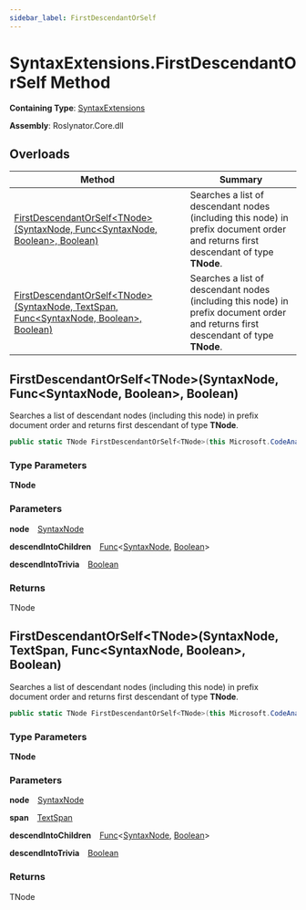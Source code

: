```yaml
---
sidebar_label: FirstDescendantOrSelf
---
```


# SyntaxExtensions\.FirstDescendantOrSelf Method

**Containing Type**: [SyntaxExtensions](../index.md)

**Assembly**: Roslynator\.Core\.dll

## Overloads

| Method | Summary |
| ------ | ------- |
| [FirstDescendantOrSelf&lt;TNode&gt;(SyntaxNode, Func&lt;SyntaxNode, Boolean&gt;, Boolean)](#4205056015) | Searches a list of descendant nodes \(including this node\) in prefix document order and returns first descendant of type **TNode**\. |
| [FirstDescendantOrSelf&lt;TNode&gt;(SyntaxNode, TextSpan, Func&lt;SyntaxNode, Boolean&gt;, Boolean)](#3421526450) | Searches a list of descendant nodes \(including this node\) in prefix document order and returns first descendant of type **TNode**\. |

<a id="4205056015"></a>

## FirstDescendantOrSelf&lt;TNode&gt;\(SyntaxNode, Func&lt;SyntaxNode, Boolean&gt;, Boolean\) 

  
Searches a list of descendant nodes \(including this node\) in prefix document order and returns first descendant of type **TNode**\.

```csharp
public static TNode FirstDescendantOrSelf<TNode>(this Microsoft.CodeAnalysis.SyntaxNode node, Func<Microsoft.CodeAnalysis.SyntaxNode, bool> descendIntoChildren = null, bool descendIntoTrivia = false) where TNode : Microsoft.CodeAnalysis.SyntaxNode
```

### Type Parameters

**TNode**

### Parameters

**node** &ensp; [SyntaxNode](https://docs.microsoft.com/en-us/dotnet/api/microsoft.codeanalysis.syntaxnode)

**descendIntoChildren** &ensp; [Func](https://docs.microsoft.com/en-us/dotnet/api/system.func-2)&lt;[SyntaxNode](https://docs.microsoft.com/en-us/dotnet/api/microsoft.codeanalysis.syntaxnode), [Boolean](https://docs.microsoft.com/en-us/dotnet/api/system.boolean)&gt;

**descendIntoTrivia** &ensp; [Boolean](https://docs.microsoft.com/en-us/dotnet/api/system.boolean)

### Returns

TNode

<a id="3421526450"></a>

## FirstDescendantOrSelf&lt;TNode&gt;\(SyntaxNode, TextSpan, Func&lt;SyntaxNode, Boolean&gt;, Boolean\) 

  
Searches a list of descendant nodes \(including this node\) in prefix document order and returns first descendant of type **TNode**\.

```csharp
public static TNode FirstDescendantOrSelf<TNode>(this Microsoft.CodeAnalysis.SyntaxNode node, Microsoft.CodeAnalysis.Text.TextSpan span, Func<Microsoft.CodeAnalysis.SyntaxNode, bool> descendIntoChildren = null, bool descendIntoTrivia = false) where TNode : Microsoft.CodeAnalysis.SyntaxNode
```

### Type Parameters

**TNode**

### Parameters

**node** &ensp; [SyntaxNode](https://docs.microsoft.com/en-us/dotnet/api/microsoft.codeanalysis.syntaxnode)

**span** &ensp; [TextSpan](https://docs.microsoft.com/en-us/dotnet/api/microsoft.codeanalysis.text.textspan)

**descendIntoChildren** &ensp; [Func](https://docs.microsoft.com/en-us/dotnet/api/system.func-2)&lt;[SyntaxNode](https://docs.microsoft.com/en-us/dotnet/api/microsoft.codeanalysis.syntaxnode), [Boolean](https://docs.microsoft.com/en-us/dotnet/api/system.boolean)&gt;

**descendIntoTrivia** &ensp; [Boolean](https://docs.microsoft.com/en-us/dotnet/api/system.boolean)

### Returns

TNode

